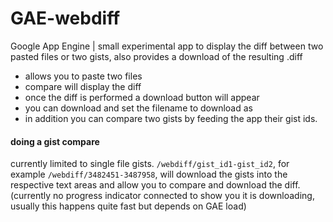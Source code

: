 GAE-webdiff
============

Google App Engine | small experimental app to display the diff between two pasted files or two gists, also provides a download of the resulting .diff  

- allows you to paste two files
- compare will display the diff
- once the diff is performed a download button will appear
- you can download and set the filename to download as
- in addition you can compare two gists by feeding the app their gist ids.

#### doing a gist compare  

currently limited to single file gists. `/webdiff/gist_id1-gist_id2`, for example `/webdiff/3482451-3487958`, will download the gists into the respective text areas and allow you to compare and download the diff. (currently no progress indicator connected to show you it is downloading, usually this happens quite fast but depends on GAE load)
